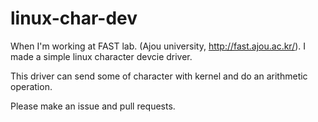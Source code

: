 # linux-char-dev

When I'm working at FAST lab. (Ajou university, http://fast.ajou.ac.kr/).
I made a simple linux character devcie driver.

This driver can send some of character with kernel and do an arithmetic operation.

Please make an issue and pull requests.

